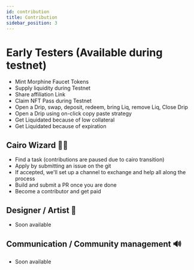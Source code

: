 ```yaml
---
id: contribution
title: Contribution
sidebar_position: 3
---
```


# Early Testers (Available during testnet)
- Mint Morphine Faucet Tokens
- Supply liquidity during Testnet
- Share affiliation Link 
- Claim NFT Pass during Testnet
- Open a Drip, swap, deposit, redeem, bring Liq, remove Liq, Close Drip
- Open a Drip using on-click copy paste strategy
- Get Liquidated because of low collateral
- Get Liquidated because of expiration

## Cairo Wizard 🧙‍♂️
- Find a task (contributions are paused due to cairo transition)
- Apply by submitting an issue on the git
- If accepted, we'll set up a channel to exchange and help all along the process
- Build and submit a PR once you are done
- Become a contributor and get paid

## Designer / Artist 🎨
- Soon available

## Communication / Community management 🔊
- Soon available
